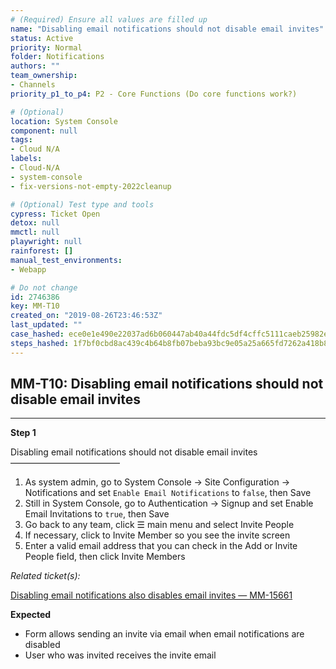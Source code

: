 ```yaml
---
# (Required) Ensure all values are filled up
name: "Disabling email notifications should not disable email invites"
status: Active
priority: Normal
folder: Notifications
authors: ""
team_ownership: 
- Channels
priority_p1_to_p4: P2 - Core Functions (Do core functions work?)

# (Optional)
location: System Console
component: null
tags: 
- Cloud N/A
labels: 
- Cloud-N/A
- system-console
- fix-versions-not-empty-2022cleanup

# (Optional) Test type and tools
cypress: Ticket Open
detox: null
mmctl: null
playwright: null
rainforest: []
manual_test_environments: 
- Webapp

# Do not change
id: 2746386
key: MM-T10
created_on: "2019-08-26T23:46:53Z"
last_updated: ""
case_hashed: ece0e1e490e22037ad6b060447ab40a44fdc5df4cffc5111caeb25982e391bec45324abca99a87bf6be54e9d8662bda0
steps_hashed: 1f7bf0cbd8ac439c4b64b8fb07beba93bc9e05a25a665fd7262a418b8c63c477a73ac41e04231b4b5a94b16aa84b9dfa
---
```


<!-- (Auto-generated) Based on frontmatter's "key" and "name" -->

## MM-T10: Disabling email notifications should not disable email invites

---

**Step 1**

Disabling email notifications should not disable email invites\
–––––––––––––––––––––––––

1. As system admin, go to System Console → Site Configuration → Notifications and set `Enable Email Notifications` to `false`, then Save
2. Still in System Console, go to Authentication → Signup and set Enable Email Invitations to `true`, then Save
3. Go back to any team, click ☰ main menu and select Invite People
4. If necessary, click to Invite Member so you see the invite screen
5. Enter a valid email address that you can check in the Add or Invite People field, then click Invite Members

_Related ticket(s):_

[Disabling email notifications also disables email invites — MM-15661](https://mattermost.atlassian.net/browse/MM-15661)

**Expected**

- Form allows sending an invite via email when email notifications are disabled
- User who was invited receives the invite email

